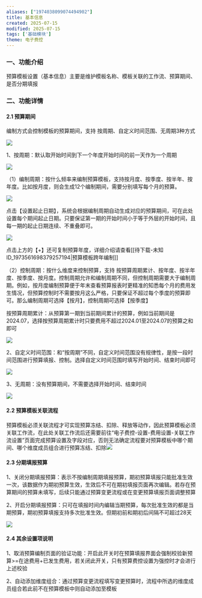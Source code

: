 ```yaml
---
aliases: ["1974038099074494902"]
title: 基本信息
created: 2025-07-15
modified: 2025-07-15
tags: ['基础模块']
theme: 电子费控
---
```


### 一、功能介绍

预算模板设置（基本信息）主要是维护模板名称、模板关联的工作流、预算期间、是否分期填报

### 二、功能详情

#### 2.1 预算期间

编制方式会控制模板的预算期间，支持 按周期、自定义时间范围、无周期3种方式

![](https://myhelpdoc.oss-cn-heyuan.aliyuncs.com/mdimages/7491a2b3aad6f47ca4066ee64cd90b84.jpg)

1、按周期：默认取开始时间到下一个年度开始时间的前一天作为一个周期

![](https://myhelpdoc.oss-cn-heyuan.aliyuncs.com/mdimages/3e40d53ceaa7f5c55ad21a13d9708048.jpg)

（1）编制周期：按什么频率来编制预算模板，支持按月度、按季度、按半年、按年度。比如按月度，则会生成12个编制期间，需要分别填写每个月的预算。

![](https://myhelpdoc.oss-cn-heyuan.aliyuncs.com/mdimages/251831187104889166f943733708d588.jpg)

点击【设置起止日期】，系统会根据编制周期自动生成对应的预算期间，可在此处设置每个期间起止日期。只要保证第一期的开始时间小于等于外层的开始时间，且每一期的起止日期连续、不重叠即可。

![](https://myhelpdoc.oss-cn-heyuan.aliyuncs.com/mdimages/add29c827d2f7c6c1f121144eb53ea62.jpg)

点击上方的【+】还可复制预算年度，详细介绍请查看[[待下载-未知ID_1973561698379257194|预算模板跨年编制]]

（2）控制周期：按什么维度来控制预算，支持 按预算周期累计、按年度、按半年度、按季度、按月度。控制周期允许和编制周期不同，但控制周期需要大于编制周期。例如，按月度编制预算便于年末查看预算报表时更精准的知悉每个月的费用发生情况，但预算控制时不需要按月这么严格，只要保证不超过每个季度的预算即可。那么编制周期可选择【按月】，控制周期可选择【按季度】

按预算周期累计：从预算第一期到当前期间累计的预算，例如当前期间是2024.07，选择按预算周期累计时只要费用不超过2024.01至2024.07的预算之和即可

![](https://myhelpdoc.oss-cn-heyuan.aliyuncs.com/mdimages/21510d0278633c7a146100d20cce20f8.jpg)

2、自定义时间范围：和“按周期”不同，自定义时间范围没有规律性，是按一段时间范围进行预算填报、控制。选择自定义时间范围时填写开始时间、结束时间即可

![](https://myhelpdoc.oss-cn-heyuan.aliyuncs.com/mdimages/b4d353492db2bfc01d988778732ca656.jpg)

3、无周期：没有预算期间，不需要选择开始时间、结束时间

![](https://myhelpdoc.oss-cn-heyuan.aliyuncs.com/mdimages/6c651d9ceacc1b8d1056086aa8795939.jpg)

#### 2.2 预算模板关联流程

预算模板必须关联流程才可实现预算冻结、扣除、释放等动作，因此预算模板必须关联工作流，在此处关联工作流后还需要前往“电子费控-设置-费用设置-关联工作流设置”页面完成预算设置及字段对应，否则无法确定流程要对预算模板中哪个期间、哪个维度成员组合进行预算冻结、扣除![](https://myhelpdoc.oss-cn-heyuan.aliyuncs.com/mdimages/ed4ab31824902f1246b65e06f3dc27ba.jpg)

####

#### 2.3 分期填报预算

1、关闭分期填报预算：表示不按编制周期填报预算，期初预算填报只能批准生效一次，该数据作为期初预算生效，生效后不可在期初填报页面再次编辑。若存在预算期间的预算未填写，后续只能通过预算变更流程或在变更预算填报页面调整预算

2、开启分期填报预算：只可在填报时间内编辑当期预算，每次批准生效的都是当期预算，期初预算填报支持多次批准生效。但期初前和期初后间隔不可超过28天

![](https://myhelpdoc.oss-cn-heyuan.aliyuncs.com/mdimages/609f541f21a878a96479916e6c8d10eb.jpg)

#### 2.4 其余设置项说明

1、取消预算编制页面的验证功能：开启此开关时在预算填报界面会强制校验新预算>=在途费用+已发生费用，若关闭此开关，只有预算费控设置为强控时才会进行上述校验

2、自动添加维度组合：通过预算变更流程填写变更预算时，流程中所选的维度成员组合若此前不在预算模板中则自动添加至模板

